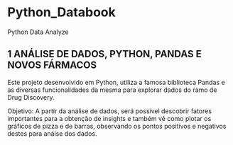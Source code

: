 # Python_Databook
Python Data Analyze

## 1 ANÁLISE DE DADOS, PYTHON, PANDAS E NOVOS FÁRMACOS

Este projeto desenvolvido em Python, utiliza a famosa biblioteca Pandas e as diversas funcionalidades da mesma para explorar dados do ramo de Drug Discovery.

Objetivo: A partir da análise de dados, será possível descobrir fatores importantes para a obtenção de insights e também vê como plotar os gráficos de pizza e de barras, observando os pontos positivos e negativos destes para anáise dos dados.

